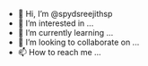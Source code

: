 - 👋 Hi, I’m @spydsreejithsp
- 👀 I’m interested in ...
- 🌱 I’m currently learning ...
- 💞️ I’m looking to collaborate on ...
- 📫 How to reach me ...

<!---
spydsreejithsp/spydsreejithsp is a ✨ special ✨ repository because its `README.md` (this file) appears on your GitHub profile.
You can click the Preview link to take a look at your changes.
--->
